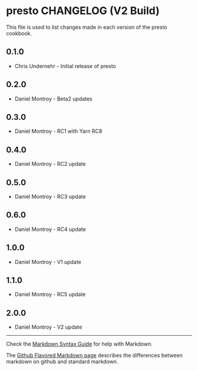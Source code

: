 presto CHANGELOG (V2 Build)
===========================

This file is used to list changes made in each version of the presto cookbook.

0.1.0
-----
- Chris Undernehr - Initial release of presto

0.2.0
-----
- Daniel Montroy - Beta2 updates

0.3.0
-----
- Daniel Montroy - RC1 with Yarn RC8

0.4.0
-----
- Daniel Montroy - RC2 update

0.5.0
-----
- Daniel Montroy - RC3 update

0.6.0
-----
- Daniel Montroy - RC4 update

1.0.0
-----
- Daniel Montroy - V1 update

1.1.0
-----
- Daniel Montroy - RC5 update

2.0.0
-----
- Daniel Montroy - V2 update

- - -
Check the [Markdown Syntax Guide](http://daringfireball.net/projects/markdown/syntax) for help with Markdown.

The [Github Flavored Markdown page](http://github.github.com/github-flavored-markdown/) describes the differences between markdown on github and standard markdown.
